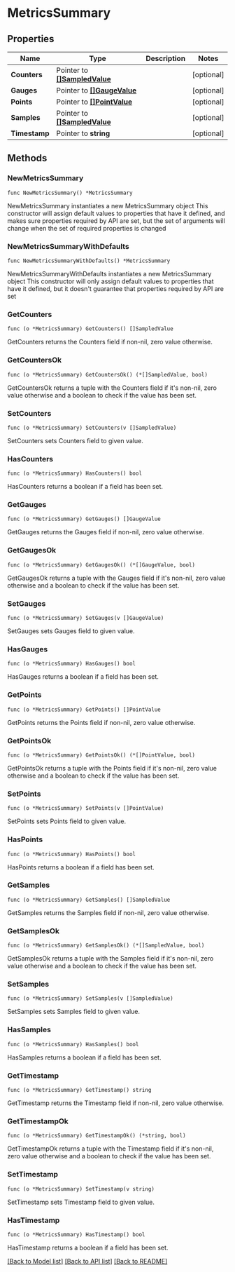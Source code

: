 # MetricsSummary

## Properties

Name | Type | Description | Notes
------------ | ------------- | ------------- | -------------
**Counters** | Pointer to [**[]SampledValue**](SampledValue.md) |  | [optional] 
**Gauges** | Pointer to [**[]GaugeValue**](GaugeValue.md) |  | [optional] 
**Points** | Pointer to [**[]PointValue**](PointValue.md) |  | [optional] 
**Samples** | Pointer to [**[]SampledValue**](SampledValue.md) |  | [optional] 
**Timestamp** | Pointer to **string** |  | [optional] 

## Methods

### NewMetricsSummary

`func NewMetricsSummary() *MetricsSummary`

NewMetricsSummary instantiates a new MetricsSummary object
This constructor will assign default values to properties that have it defined,
and makes sure properties required by API are set, but the set of arguments
will change when the set of required properties is changed

### NewMetricsSummaryWithDefaults

`func NewMetricsSummaryWithDefaults() *MetricsSummary`

NewMetricsSummaryWithDefaults instantiates a new MetricsSummary object
This constructor will only assign default values to properties that have it defined,
but it doesn't guarantee that properties required by API are set

### GetCounters

`func (o *MetricsSummary) GetCounters() []SampledValue`

GetCounters returns the Counters field if non-nil, zero value otherwise.

### GetCountersOk

`func (o *MetricsSummary) GetCountersOk() (*[]SampledValue, bool)`

GetCountersOk returns a tuple with the Counters field if it's non-nil, zero value otherwise
and a boolean to check if the value has been set.

### SetCounters

`func (o *MetricsSummary) SetCounters(v []SampledValue)`

SetCounters sets Counters field to given value.

### HasCounters

`func (o *MetricsSummary) HasCounters() bool`

HasCounters returns a boolean if a field has been set.

### GetGauges

`func (o *MetricsSummary) GetGauges() []GaugeValue`

GetGauges returns the Gauges field if non-nil, zero value otherwise.

### GetGaugesOk

`func (o *MetricsSummary) GetGaugesOk() (*[]GaugeValue, bool)`

GetGaugesOk returns a tuple with the Gauges field if it's non-nil, zero value otherwise
and a boolean to check if the value has been set.

### SetGauges

`func (o *MetricsSummary) SetGauges(v []GaugeValue)`

SetGauges sets Gauges field to given value.

### HasGauges

`func (o *MetricsSummary) HasGauges() bool`

HasGauges returns a boolean if a field has been set.

### GetPoints

`func (o *MetricsSummary) GetPoints() []PointValue`

GetPoints returns the Points field if non-nil, zero value otherwise.

### GetPointsOk

`func (o *MetricsSummary) GetPointsOk() (*[]PointValue, bool)`

GetPointsOk returns a tuple with the Points field if it's non-nil, zero value otherwise
and a boolean to check if the value has been set.

### SetPoints

`func (o *MetricsSummary) SetPoints(v []PointValue)`

SetPoints sets Points field to given value.

### HasPoints

`func (o *MetricsSummary) HasPoints() bool`

HasPoints returns a boolean if a field has been set.

### GetSamples

`func (o *MetricsSummary) GetSamples() []SampledValue`

GetSamples returns the Samples field if non-nil, zero value otherwise.

### GetSamplesOk

`func (o *MetricsSummary) GetSamplesOk() (*[]SampledValue, bool)`

GetSamplesOk returns a tuple with the Samples field if it's non-nil, zero value otherwise
and a boolean to check if the value has been set.

### SetSamples

`func (o *MetricsSummary) SetSamples(v []SampledValue)`

SetSamples sets Samples field to given value.

### HasSamples

`func (o *MetricsSummary) HasSamples() bool`

HasSamples returns a boolean if a field has been set.

### GetTimestamp

`func (o *MetricsSummary) GetTimestamp() string`

GetTimestamp returns the Timestamp field if non-nil, zero value otherwise.

### GetTimestampOk

`func (o *MetricsSummary) GetTimestampOk() (*string, bool)`

GetTimestampOk returns a tuple with the Timestamp field if it's non-nil, zero value otherwise
and a boolean to check if the value has been set.

### SetTimestamp

`func (o *MetricsSummary) SetTimestamp(v string)`

SetTimestamp sets Timestamp field to given value.

### HasTimestamp

`func (o *MetricsSummary) HasTimestamp() bool`

HasTimestamp returns a boolean if a field has been set.


[[Back to Model list]](../README.md#documentation-for-models) [[Back to API list]](../README.md#documentation-for-api-endpoints) [[Back to README]](../README.md)


